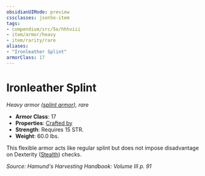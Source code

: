 ```yaml
---
obsidianUIMode: preview
cssclasses: json5e-item
tags:
- compendium/src/5e/hhhviii
- item/armor/heavy
- item/rarity/rare
aliases: 
- "Ironleather Splint"
armorClass: 17
---
```

# Ironleather Splint
*Heavy armor ([splint armor](compendium/items/splint-armor.md)), rare*  

- **Armor Class**: 17
- **Properties**: [Crafted by](/compendium/rules/item-properties.md#Crafted%20by)
- **Strength**: Requires 15 STR.
- **Weight**: 60.0 lbs.

This flexible armor acts like regular splint but does not impose disadvantage on Dexterity ([Stealth](/compendium/rules/skills.md#Stealth)) checks.

*Source: Hamund's Harvesting Handbook: Volume III p. 91*